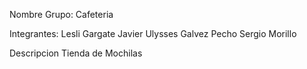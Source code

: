 Nombre Grupo: Cafeteria

Integrantes:
Lesli Gargate Javier
Ulysses Galvez Pecho
Sergio Morillo

Descripcion
Tienda de Mochilas